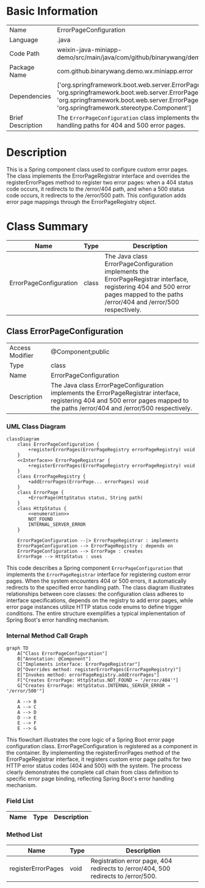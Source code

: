 # Basic Information

|      |      |
|------|------|
| Name | ErrorPageConfiguration |
| Language | .java |
| Code Path | weixin-java-miniapp-demo/src/main/java/com/github/binarywang/demo/wx/miniapp/error/ErrorPageConfiguration.java |
| Package Name | com.github.binarywang.demo.wx.miniapp.error |
| Dependencies | ['org.springframework.boot.web.server.ErrorPage', 'org.springframework.boot.web.server.ErrorPageRegistrar', 'org.springframework.boot.web.server.ErrorPageRegistry', 'org.springframework.http.HttpStatus', 'org.springframework.stereotype.Component'] |
| Brief Description | The `ErrorPageConfiguration` class implements the `ErrorPageRegistrar` interface to register the handling paths for 404 and 500 error pages. |

# Description

This is a Spring component class used to configure custom error pages. The class implements the ErrorPageRegistrar interface and overrides the registerErrorPages method to register two error pages: when a 404 status code occurs, it redirects to the /error/404 path, and when a 500 status code occurs, it redirects to the /error/500 path. This configuration adds error page mappings through the ErrorPageRegistry object.

# Class Summary

| Name   | Type  | Description |
|-------|------|-------------|
| ErrorPageConfiguration | class | The Java class ErrorPageConfiguration implements the ErrorPageRegistrar interface, registering 404 and 500 error pages mapped to the paths /error/404 and /error/500 respectively. |



## Class ErrorPageConfiguration

|      |      |
|------|------|
| Access Modifier | @Component;public |
| Type | class |
| Name | ErrorPageConfiguration |
| Description | The Java class ErrorPageConfiguration implements the ErrorPageRegistrar interface, registering 404 and 500 error pages mapped to the paths /error/404 and /error/500 respectively. |


### UML Class Diagram

```mermaid
classDiagram
    class ErrorPageConfiguration {
        +registerErrorPages(ErrorPageRegistry errorPageRegistry) void
    }
    <<Interface>> ErrorPageRegistrar {
        +registerErrorPages(ErrorPageRegistry errorPageRegistry) void
    }
    class ErrorPageRegistry {
        +addErrorPages(ErrorPage... errorPages) void
    }
    class ErrorPage {
        +ErrorPage(HttpStatus status, String path)
    }
    class HttpStatus {
        <<enumeration>>
        NOT_FOUND
        INTERNAL_SERVER_ERROR
    }

    ErrorPageConfiguration --|> ErrorPageRegistrar : implements
    ErrorPageConfiguration --> ErrorPageRegistry : depends on
    ErrorPageConfiguration --> ErrorPage : creates
    ErrorPage --> HttpStatus : uses
```

This code describes a Spring component `ErrorPageConfiguration` that implements the `ErrorPageRegistrar` interface for registering custom error pages. When the system encounters 404 or 500 errors, it automatically redirects to the specified error handling path. The class diagram illustrates relationships between core classes: the configuration class adheres to interface specifications, depends on the registry to add error pages, while error page instances utilize HTTP status code enums to define trigger conditions. The entire structure exemplifies a typical implementation of Spring Boot's error handling mechanism.


### Internal Method Call Graph

```mermaid
graph TD
    A["Class ErrorPageConfiguration"]
    B["Annotation: @Component"]
    C["Implements interface: ErrorPageRegistrar"]
    D["Overrides method: registerErrorPages(ErrorPageRegistry)"]
    E["Invokes method: errorPageRegistry.addErrorPages"]
    F["Creates ErrorPage: HttpStatus.NOT_FOUND → '/error/404'"]
    G["Creates ErrorPage: HttpStatus.INTERNAL_SERVER_ERROR → '/error/500'"]

    A --> B
    A --> C
    A --> D
    D --> E
    E --> F
    E --> G
```

This flowchart illustrates the core logic of a Spring Boot error page configuration class. ErrorPageConfiguration is registered as a component in the container. By implementing the registerErrorPages method of the ErrorPageRegistrar interface, it registers custom error page paths for two HTTP error status codes (404 and 500) with the system. The process clearly demonstrates the complete call chain from class definition to specific error page binding, reflecting Spring Boot's error handling mechanism.

### Field List

| Name  | Type  | Description |
|-------|-------|------|

### Method List

| Name  | Type  | Description |
|-------|-------|------|
| registerErrorPages | void | Registration error page, 404 redirects to /error/404, 500 redirects to /error/500. |




